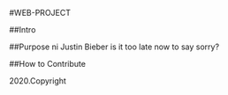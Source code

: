 #WEB-PROJECT

##Intro

##Purpose ni Justin Bieber
is it too late now to say sorry?

##How to Contribute

2020.Copyright